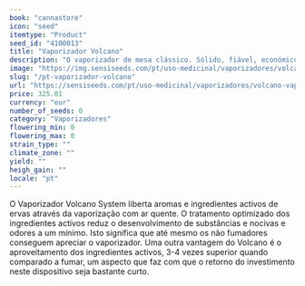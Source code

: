 ```yaml
---
book: "cannastore"
icon: "seed"
itemtype: "Product"
seed_id: "4100013"
title: "Vaporizador Volcano"
description: "O vaporizador de mesa clássico. Sólido, fiável, económico e fácil de usar; para utilizadores medicinais e não fumadores. Encomende Vaporizador Volcano aqui!"
image: "https://img.sensiseeds.com/pt/uso-medicinal/vaporizadores/volcano-vaporiser-image.png"
slug: "/pt-vaporizador-volcano"
url: "https://sensiseeds.com/pt/uso-medicinal/vaporizadores/volcano-vaporiser?a_aid=cannastore"
price: 325.01
currency: "eur"
number_of_seeds: 0
category: "Vaporizadores"
flowering_min: 0
flowering_max: 0
strain_type: ""
climate_zone: ""
yield: ""
heigh_gain: ""
locale: "pt"
---
```

O Vaporizador Volcano System liberta aromas e ingredientes activos de ervas através da vaporização com ar quente. O tratamento optimizado dos ingredientes activos reduz o desenvolvimento de substâncias e nocivas e odores a um mínimo. Isto significa que até mesmo os não fumadores conseguem apreciar o vaporizador. Uma outra vantagem do Volcano é o aproveitamento dos ingredientes activos, 3-4 vezes superior quando comparado a fumar, um aspecto que faz com que o retorno do investimento neste dispositivo seja bastante curto.
